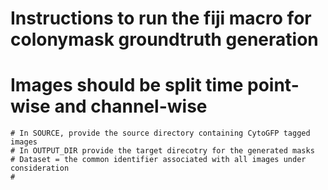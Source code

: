 # Instructions to run the fiji macro for colonymask groundtruth generation
  # Images should be split time point-wise and channel-wise 
    # In SOURCE, provide the source directory containing CytoGFP tagged images
    # In OUTPUT_DIR provide the target direcotry for the generated masks
    # Dataset = the common identifier associated with all images under consideration 
    # 

